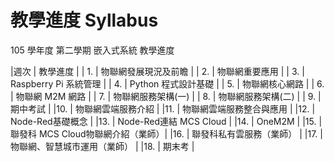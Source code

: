 # 教學進度 Syllabus


105 學年度 第二學期 嵌入式系統 教學進度

|週次	|	教學進度						|
| 1.	|	物聯網發展現況及前瞻			|
| 2.	|	物聯網重要應用				|
| 3.	|	Raspberry Pi 系統管理		|
| 4.	|	Python 程式設計基礎			|
| 5.	|	物聯網核心網路				|
| 6.	|	物聯網 M2M 網路				|
| 7.	|	物聯網服務架構(一)				|
| 8.	|	物聯網服務架構(二)				|
| 9.	|	期中考試						|
|10.	|	物聯網雲端服務介紹				|
|11.	|	物聯網雲端服務整合與應用		|
|12.	|	Node-Red基礎概念				|
|13.	|	Node-Red連結 MCS Cloud		|
|14.	|	OneM2M						|
|15.	|	聯發科 MCS Cloud物聯網介紹（業師）|
|16.	|	聯發科私有雲服務（業師）		|
|17.	|	物聯網、智慧城市運用（業師）		|
|18.	|	期末考						|
